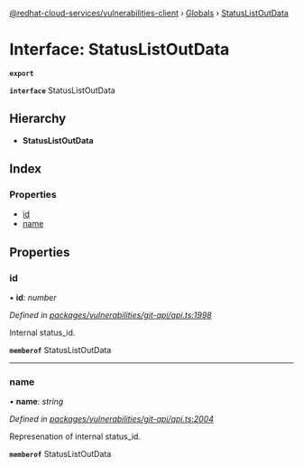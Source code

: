 [@redhat-cloud-services/vulnerabilities-client](../README.md) › [Globals](../globals.md) › [StatusListOutData](statuslistoutdata.md)

# Interface: StatusListOutData

**`export`** 

**`interface`** StatusListOutData

## Hierarchy

* **StatusListOutData**

## Index

### Properties

* [id](statuslistoutdata.md#id)
* [name](statuslistoutdata.md#name)

## Properties

###  id

• **id**: *number*

*Defined in [packages/vulnerabilities/git-api/api.ts:1998](https://github.com/RedHatInsights/javascript-clients/blob/master/packages/vulnerabilities/git-api/api.ts#L1998)*

Internal status_id.

**`memberof`** StatusListOutData

___

###  name

• **name**: *string*

*Defined in [packages/vulnerabilities/git-api/api.ts:2004](https://github.com/RedHatInsights/javascript-clients/blob/master/packages/vulnerabilities/git-api/api.ts#L2004)*

Represenation of internal status_id.

**`memberof`** StatusListOutData
